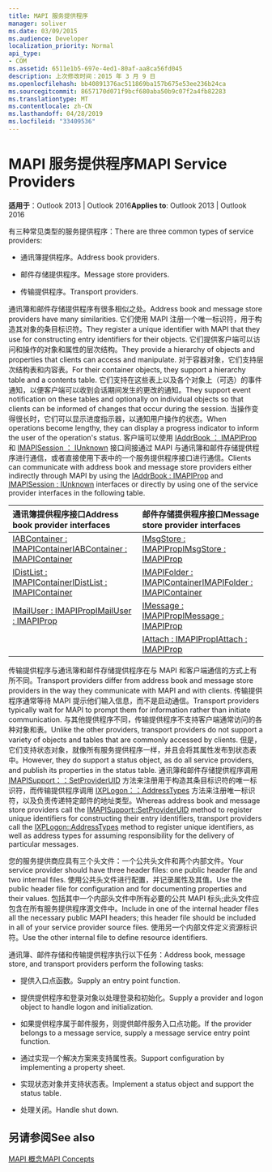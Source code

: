 ```yaml
---
title: MAPI 服务提供程序
manager: soliver
ms.date: 03/09/2015
ms.audience: Developer
localization_priority: Normal
api_type:
- COM
ms.assetid: 6511e1b5-697e-4ed1-80af-aa8ca56fd045
description: 上次修改时间：2015 年 3 月 9 日
ms.openlocfilehash: bb40891376ac511869ba157b675e53ee236b24ca
ms.sourcegitcommit: 8657170d071f9bcf680aba50b9c07f2a4fb82283
ms.translationtype: MT
ms.contentlocale: zh-CN
ms.lasthandoff: 04/28/2019
ms.locfileid: "33409536"
---
```

# <a name="mapi-service-providers"></a><span data-ttu-id="fb0a7-103">MAPI 服务提供程序</span><span class="sxs-lookup"><span data-stu-id="fb0a7-103">MAPI Service Providers</span></span>

  
  
<span data-ttu-id="fb0a7-104">**适用于**：Outlook 2013 | Outlook 2016</span><span class="sxs-lookup"><span data-stu-id="fb0a7-104">**Applies to**: Outlook 2013 | Outlook 2016</span></span> 
  
<span data-ttu-id="fb0a7-105">有三种常见类型的服务提供程序：</span><span class="sxs-lookup"><span data-stu-id="fb0a7-105">There are three common types of service providers:</span></span>
  
- <span data-ttu-id="fb0a7-106">通讯簿提供程序。</span><span class="sxs-lookup"><span data-stu-id="fb0a7-106">Address book providers.</span></span>
    
- <span data-ttu-id="fb0a7-107">邮件存储提供程序。</span><span class="sxs-lookup"><span data-stu-id="fb0a7-107">Message store providers.</span></span>
    
- <span data-ttu-id="fb0a7-108">传输提供程序。</span><span class="sxs-lookup"><span data-stu-id="fb0a7-108">Transport providers.</span></span>
    
<span data-ttu-id="fb0a7-109">通讯簿和邮件存储提供程序有很多相似之处。</span><span class="sxs-lookup"><span data-stu-id="fb0a7-109">Address book and message store providers have many similarities.</span></span> <span data-ttu-id="fb0a7-110">它们使用 MAPI 注册一个唯一标识符，用于构造其对象的条目标识符。</span><span class="sxs-lookup"><span data-stu-id="fb0a7-110">They register a unique identifier with MAPI that they use for constructing entry identifiers for their objects.</span></span> <span data-ttu-id="fb0a7-111">它们提供客户端可以访问和操作的对象和属性的层次结构。</span><span class="sxs-lookup"><span data-stu-id="fb0a7-111">They provide a hierarchy of objects and properties that clients can access and manipulate.</span></span> <span data-ttu-id="fb0a7-112">对于容器对象，它们支持层次结构表和内容表。</span><span class="sxs-lookup"><span data-stu-id="fb0a7-112">For their container objects, they support a hierarchy table and a contents table.</span></span> <span data-ttu-id="fb0a7-113">它们支持在这些表上以及各个对象上（可选）的事件通知，以便客户端可以收到会话期间发生的更改的通知。</span><span class="sxs-lookup"><span data-stu-id="fb0a7-113">They support event notification on these tables and optionally on individual objects so that clients can be informed of changes that occur during the session.</span></span> <span data-ttu-id="fb0a7-114">当操作变得很长时，它们可以显示进度指示器，以通知用户操作的状态。</span><span class="sxs-lookup"><span data-stu-id="fb0a7-114">When operations become lengthy, they can display a progress indicator to inform the user of the operation's status.</span></span> <span data-ttu-id="fb0a7-115">客户端可以使用 [IAddrBook ： IMAPIProp](iaddrbookimapiprop.md) 和 [IMAPISession ： IUnknown](imapisessioniunknown.md) 接口间接通过 MAPI 与通讯簿和邮件存储提供程序进行通信，或者直接使用下表中的一个服务提供程序接口进行通信。</span><span class="sxs-lookup"><span data-stu-id="fb0a7-115">Clients can communicate with address book and message store providers either indirectly through MAPI by using the [IAddrBook : IMAPIProp](iaddrbookimapiprop.md) and [IMAPISession : IUnknown](imapisessioniunknown.md) interfaces or directly by using one of the service provider interfaces in the following table.</span></span> 
  
|<span data-ttu-id="fb0a7-116">**通讯簿提供程序接口**</span><span class="sxs-lookup"><span data-stu-id="fb0a7-116">**Address book provider interfaces**</span></span>|<span data-ttu-id="fb0a7-117">**邮件存储提供程序接口**</span><span class="sxs-lookup"><span data-stu-id="fb0a7-117">**Message store provider interfaces**</span></span>|
|:-----|:-----|
|[<span data-ttu-id="fb0a7-118">IABContainer : IMAPIContainer</span><span class="sxs-lookup"><span data-stu-id="fb0a7-118">IABContainer : IMAPIContainer</span></span>](iabcontainerimapicontainer.md) <br/> |[<span data-ttu-id="fb0a7-119">IMsgStore : IMAPIProp</span><span class="sxs-lookup"><span data-stu-id="fb0a7-119">IMsgStore : IMAPIProp</span></span>](imsgstoreimapiprop.md) <br/> |
|[<span data-ttu-id="fb0a7-120">IDistList : IMAPIContainer</span><span class="sxs-lookup"><span data-stu-id="fb0a7-120">IDistList : IMAPIContainer</span></span>](idistlistimapicontainer.md) <br/> |[<span data-ttu-id="fb0a7-121">IMAPIFolder : IMAPIContainer</span><span class="sxs-lookup"><span data-stu-id="fb0a7-121">IMAPIFolder : IMAPIContainer</span></span>](imapifolderimapicontainer.md) <br/> |
|[<span data-ttu-id="fb0a7-122">IMailUser : IMAPIProp</span><span class="sxs-lookup"><span data-stu-id="fb0a7-122">IMailUser : IMAPIProp</span></span>](imailuserimapiprop.md) <br/> |[<span data-ttu-id="fb0a7-123">IMessage : IMAPIProp</span><span class="sxs-lookup"><span data-stu-id="fb0a7-123">IMessage : IMAPIProp</span></span>](imessageimapiprop.md) <br/> |
| <br/> |[<span data-ttu-id="fb0a7-124">IAttach : IMAPIProp</span><span class="sxs-lookup"><span data-stu-id="fb0a7-124">IAttach : IMAPIProp</span></span>](iattachimapiprop.md) <br/> |
   
<span data-ttu-id="fb0a7-125">传输提供程序与通讯簿和邮件存储提供程序在与 MAPI 和客户端通信的方式上有所不同。</span><span class="sxs-lookup"><span data-stu-id="fb0a7-125">Transport providers differ from address book and message store providers in the way they communicate with MAPI and with clients.</span></span> <span data-ttu-id="fb0a7-126">传输提供程序通常等待 MAPI 提示他们输入信息，而不是启动通信。</span><span class="sxs-lookup"><span data-stu-id="fb0a7-126">Transport providers typically wait for MAPI to prompt them for information rather than initiate communication.</span></span> <span data-ttu-id="fb0a7-127">与其他提供程序不同，传输提供程序不支持客户端通常访问的各种对象和表。</span><span class="sxs-lookup"><span data-stu-id="fb0a7-127">Unlike the other providers, transport providers do not support a variety of objects and tables that are commonly accessed by clients.</span></span> <span data-ttu-id="fb0a7-128">但是，它们支持状态对象，就像所有服务提供程序一样，并且会将其属性发布到状态表中。</span><span class="sxs-lookup"><span data-stu-id="fb0a7-128">However, they do support a status object, as do all service providers, and publish its properties in the status table.</span></span> <span data-ttu-id="fb0a7-129">通讯簿和邮件存储提供程序调用 [IMAPISupport：：SetProviderUID](imapisupport-setprovideruid.md) 方法来注册用于构造其条目标识符的唯一标识符，而传输提供程序调用 [IXPLogon：：AddressTypes](ixplogon-addresstypes.md) 方法来注册唯一标识符，以及负责传递特定邮件的地址类型。</span><span class="sxs-lookup"><span data-stu-id="fb0a7-129">Whereas address book and message store providers call the [IMAPISupport::SetProviderUID](imapisupport-setprovideruid.md) method to register unique identifiers for constructing their entry identifiers, transport providers call the [IXPLogon::AddressTypes](ixplogon-addresstypes.md) method to register unique identifiers, as well as address types for assuming responsibility for the delivery of particular messages.</span></span> 
  
<span data-ttu-id="fb0a7-130">您的服务提供商应具有三个头文件：一个公共头文件和两个内部文件。</span><span class="sxs-lookup"><span data-stu-id="fb0a7-130">Your service provider should have three header files: one public header file and two internal files.</span></span> <span data-ttu-id="fb0a7-131">使用公共头文件进行配置，并记录属性及其值。</span><span class="sxs-lookup"><span data-stu-id="fb0a7-131">Use the public header file for configuration and for documenting properties and their values.</span></span> <span data-ttu-id="fb0a7-132">包括其中一个内部头文件中所有必要的公共 MAPI 标头;此头文件应包含在所有服务提供程序源文件中。</span><span class="sxs-lookup"><span data-stu-id="fb0a7-132">Include in one of the internal header files all the necessary public MAPI headers; this header file should be included in all of your service provider source files.</span></span> <span data-ttu-id="fb0a7-133">使用另一个内部文件定义资源标识符。</span><span class="sxs-lookup"><span data-stu-id="fb0a7-133">Use the other internal file to define resource identifiers.</span></span>
  
<span data-ttu-id="fb0a7-134">通讯簿、邮件存储和传输提供程序执行以下任务：</span><span class="sxs-lookup"><span data-stu-id="fb0a7-134">Address book, message store, and transport providers perform the following tasks:</span></span>
  
- <span data-ttu-id="fb0a7-135">提供入口点函数。</span><span class="sxs-lookup"><span data-stu-id="fb0a7-135">Supply an entry point function.</span></span> 
    
- <span data-ttu-id="fb0a7-136">提供提供程序和登录对象以处理登录和初始化。</span><span class="sxs-lookup"><span data-stu-id="fb0a7-136">Supply a provider and logon object to handle logon and initialization.</span></span> 
    
- <span data-ttu-id="fb0a7-137">如果提供程序属于邮件服务，则提供邮件服务入口点功能。</span><span class="sxs-lookup"><span data-stu-id="fb0a7-137">If the provider belongs to a message service, supply a message service entry point function.</span></span> 
    
- <span data-ttu-id="fb0a7-138">通过实现一个解决方案来支持属性表。</span><span class="sxs-lookup"><span data-stu-id="fb0a7-138">Support configuration by implementing a property sheet.</span></span>
    
- <span data-ttu-id="fb0a7-139">实现状态对象并支持状态表。</span><span class="sxs-lookup"><span data-stu-id="fb0a7-139">Implement a status object and support the status table.</span></span> 
    
- <span data-ttu-id="fb0a7-140">处理关闭。</span><span class="sxs-lookup"><span data-stu-id="fb0a7-140">Handle shut down.</span></span>
    
## <a name="see-also"></a><span data-ttu-id="fb0a7-141">另请参阅</span><span class="sxs-lookup"><span data-stu-id="fb0a7-141">See also</span></span>



[<span data-ttu-id="fb0a7-142">MAPI 概念</span><span class="sxs-lookup"><span data-stu-id="fb0a7-142">MAPI Concepts</span></span>](mapi-concepts.md)

